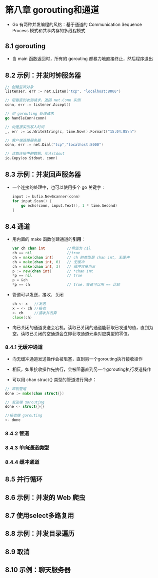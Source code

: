 # 第八章 gorouting和通道

- Go 有两种并发编程的风格：基于通道的 Communication Sequence Process 模式和共享内存的多线程模式 

## 8.1 gorouting

- 当 main 函数返回时，所有的 gorouting 都暴力地直接终止，然后程序退出

## 8.2 示例：并发时钟服务器

```go
// 创建监听对象
listenser, err := net.Listen("tcp", "localhost:8000")

// 阻塞直到收到请求，返回 net.Conn 实例
conn, err := listener.Accept()

// 用 gorouting 处理请求
go handleConn(conn)

// 向连接实例写入时间
_, err := io.WriteString(c, time.Now().Formart("15:04:05\n")

// 客户端连接服务器
conn, err := net.Dial("tcp","localhost:8000")

// 读取连接中的数据，写入stdout
io.Copy(os.Stdout, conn)
```

## 8.3 示例：并发回声服务器

- 一个连接的处理中，也可以使用多个 go 关键字：

  ```go
  input := bufio.NewScanner(conn)
  for input.Scan() {
      go echo(conn, input.Text(), 1 * time.Second)
  }
  ```

## 8.4 通道

- 用内置的 make 函数创建通道的**引用**：

  ```go
  var ch chan int          //零值为 nil
  ch == nil                //true
  ch = make(chan int)      // ch 的类型是 chan int, 无缓冲
  ch = make(chan int, 0)   // 无缓冲
  ch = make(chan int, 3)   // 缓冲容量为三
  p := new(chan int)       // *chan int
  *p == nil                // true
  p = &ch
  *p == ch                 // true，管道可以用 == 比较
  ```

- 管道可以发送，接收，关闭

  ```go
  ch <- x   //发送
  x = <- ch //接收
  <- ch     //接收并丢弃
  close(ch)
  ```

- 向已关闭的通道发送会宕机。读取已关闭的通道能获取已发送的值，直到为空。读取已关闭的空通道会立即获取通道元素对应类型的零值。

### 8.4.1 无缓冲通道

- 向无缓冲通道发送操作会被阻塞，直到另一个gorouting执行接收操作

- 相反，如果接收操作先执行，会被阻塞直到另一个gorouting执行发送操作

- 可以用 chan struct{} 类型的管道进行同步：

```go
// 声明管道
done := make(chan struct{})

// 发送端 gorouting
done <- struct{}{}

//接收端 gorouting
<- done
```

### 8.4.2 管道

### 8.4.3 单向通道类型

### 8.4.4 缓冲通道

## 8.5 并行循环

## 8.6 示例：并发的 Web 爬虫

## 8.7 使用select多路复用

## 8.8 示例：并发目录遍历

## 8.9 取消

## 8.10 示例：聊天服务器
